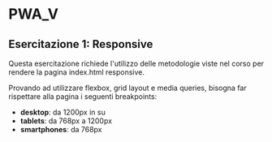 # PWA_V

## Esercitazione 1: Responsive

Questa esercitazione richiede l'utilizzo delle metodologie viste nel corso per rendere la pagina index.html responsive.

Provando ad utilizzare flexbox, grid layout e media queries, bisogna far rispettare alla pagina i seguenti breakpoints:

-   **desktop**: da 1200px in su
-   **tablets**: da 768px a 1200px
-   **smartphones**: da 768px
